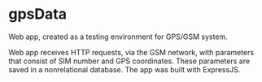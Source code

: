 # gpsData

Web app, created as a testing environment for GPS/GSM system.

Web app receives HTTP requests, via the GSM network, with parameters that consist of SIM number and GPS coordinates. 
These parameters are saved in a nonrelational database. 
The app was built with ExpressJS.
